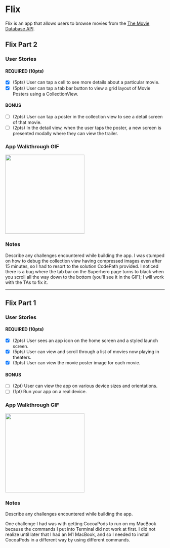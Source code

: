 # Flix

Flix is an app that allows users to browse movies from the [The Movie Database API](http://docs.themoviedb.apiary.io/#).


## Flix Part 2

### User Stories

#### REQUIRED (10pts)
- [x] (5pts) User can tap a cell to see more details about a particular movie.
- [x] (5pts) User can tap a tab bar button to view a grid layout of Movie Posters using a CollectionView.

#### BONUS
- [ ] (2pts) User can tap a poster in the collection view to see a detail screen of that movie.
- [ ] (2pts) In the detail view, when the user taps the poster, a new screen is presented modally where they can view the trailer.

### App Walkthrough GIF

<img src="http://g.recordit.co/x7uUWgDkQZ.gif" width=250><br>

### Notes
Describe any challenges encountered while building the app.
I was stumped on how to debug the collection view having compressed images even after 15 minutes, so I had to resort to the solution CodePath provided.
I noticed there is a bug where the tab bar on the Superhero page turns to black when you scroll all the way down to the bottom (you'll see it in the GIF); I will work with the TAs to fix it.

---

## Flix Part 1

### User Stories

#### REQUIRED (10pts)
- [x] (2pts) User sees an app icon on the home screen and a styled launch screen.
- [x] (5pts) User can view and scroll through a list of movies now playing in theaters.
- [x] (3pts) User can view the movie poster image for each movie.

#### BONUS
- [ ] (2pt) User can view the app on various device sizes and orientations.
- [ ] (1pt) Run your app on a real device.

### App Walkthrough GIF

<img src="http://g.recordit.co/Omjsf7bip9.gif" width=250><br>

### Notes
Describe any challenges encountered while building the app.

One challenge I had was with getting CocoaPods to run on my MacBook because the commands I put into Terminal did not work at first. I did not realize until later that I had an M1 MacBook, and so I  needed to install CocoaPods in a different way by using different commands.
